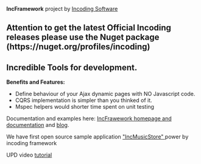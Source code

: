 <p><strong>IncFramework</strong> project by <a href="http://www.incoding.biz" target="_blank"> Incoding Software</a></p>
<h2>Attention to get the latest Official Incoding releases please use the Nuget package (https://nuget.org/profiles/incoding)</h2>
<h2>Incredible Tools for development.</h2>
<p><strong>Benefits and Features:</strong></p>
<ul>
<li>Define behaviour of your Ajax dynamic pages with NO Javascript code. </li>
<li>CQRS implementation is simpler than you thinked of it. </li>
<li>Mspec helpers would shorter time spent on unit testing </li>
</ul>
<p>Documentation and examples here: <a href="http://incframework.com" target="_blank"> IncFrawework homepage and documentation</a> and <a href="http://blog.incframework.com"> blog</a>.</p>
<p>We have first open source sample application <a href="https://incmusicstore.codeplex.com/">"IncMusicStore" </a> power by incoding framework&nbsp;</p>
<p>UPD video <a href="https://www.youtube.com/watch?v=T0-hjOMho3c"> tutorial </a> </p>
